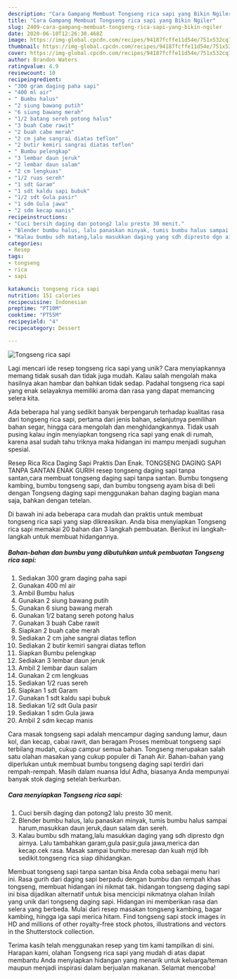 ```yaml
---
description: "Cara Gampang Membuat Tongseng rica sapi yang Bikin Ngiler"
title: "Cara Gampang Membuat Tongseng rica sapi yang Bikin Ngiler"
slug: 2409-cara-gampang-membuat-tongseng-rica-sapi-yang-bikin-ngiler
date: 2020-06-10T12:26:30.468Z
image: https://img-global.cpcdn.com/recipes/94187fcffe11d54e/751x532cq70/tongseng-rica-sapi-foto-resep-utama.jpg
thumbnail: https://img-global.cpcdn.com/recipes/94187fcffe11d54e/751x532cq70/tongseng-rica-sapi-foto-resep-utama.jpg
cover: https://img-global.cpcdn.com/recipes/94187fcffe11d54e/751x532cq70/tongseng-rica-sapi-foto-resep-utama.jpg
author: Brandon Waters
ratingvalue: 4.9
reviewcount: 10
recipeingredient:
- "300 gram daging paha sapi"
- "400 ml air"
- " Bumbu halus"
- "2 siung bawang putih"
- "6 siung bawang merah"
- "1/2 batang sereh potong halus"
- "3 buah Cabe rawit"
- "2 buah cabe merah"
- "2 cm jahe sangrai diatas teflon"
- "2 butir kemiri sangrai diatas teflon"
- " Bumbu pelengkap"
- "3 lembar daun jeruk"
- "2 lembar daun salam"
- "2 cm lengkuas"
- "1/2 ruas sereh"
- "1 sdt Garam"
- "1 sdt kaldu sapi bubuk"
- "1/2 sdt Gula pasir"
- "1 sdm Gula jawa"
- "2 sdm kecap manis"
recipeinstructions:
- "Cuci bersih daging dan potong2 lalu presto 30 menit."
- "Blender bumbu halus, lalu panaskan minyak, tumis bumbu halus sampai harum,masukkan daun jeruk,daun salam dan sereh."
- "Kalau bumbu sdh matang,lalu masukkan daging yang sdh dipresto dgn airnya. Lalu tambahkan garam,gula pasir,gula jawa,merica dan kecap.cek rasa. Masak sampai bumbu meresap dan kuah mjd lbh sedikit.tongseng rica siap dihidangkan."
categories:
- Resep
tags:
- tongseng
- rica
- sapi

katakunci: tongseng rica sapi 
nutrition: 151 calories
recipecuisine: Indonesian
preptime: "PT10M"
cooktime: "PT55M"
recipeyield: "4"
recipecategory: Dessert

---
```



![Tongseng rica sapi](https://img-global.cpcdn.com/recipes/94187fcffe11d54e/751x532cq70/tongseng-rica-sapi-foto-resep-utama.jpg)

Lagi mencari ide resep tongseng rica sapi yang unik? Cara menyiapkannya memang tidak susah dan tidak juga mudah. Kalau salah mengolah maka hasilnya akan hambar dan bahkan tidak sedap. Padahal tongseng rica sapi yang enak selayaknya memiliki aroma dan rasa yang dapat memancing selera kita.

Ada beberapa hal yang sedikit banyak berpengaruh terhadap kualitas rasa dari tongseng rica sapi, pertama dari jenis bahan, selanjutnya pemilihan bahan segar, hingga cara mengolah dan menghidangkannya. Tidak usah pusing kalau ingin menyiapkan tongseng rica sapi yang enak di rumah, karena asal sudah tahu triknya maka hidangan ini mampu menjadi suguhan spesial.

Resep Rica Rica Daging Sapi Praktis Dan Enak. TONGSENG DAGING SAPI TANPA SANTAN ENAK GURIH resep tongseng daging sapi tanpa santan,cara membuat tongseng daging sapi tanpa santan. Bumbu tongseng kambing, bumbu tongseng sapi, dan bumbu tongseng ayam bisa di beli dengan Tongseng daging sapi menggunakan bahan daging bagian mana saja, bahkan dengan tetelan.


Di bawah ini ada beberapa cara mudah dan praktis untuk membuat tongseng rica sapi yang siap dikreasikan. Anda bisa menyiapkan Tongseng rica sapi memakai 20 bahan dan 3 langkah pembuatan. Berikut ini langkah-langkah untuk membuat hidangannya.

<!--inarticleads1-->

##### Bahan-bahan dan bumbu yang dibutuhkan untuk pembuatan Tongseng rica sapi:

1. Sediakan 300 gram daging paha sapi
1. Gunakan 400 ml air
1. Ambil  Bumbu halus
1. Gunakan 2 siung bawang putih
1. Gunakan 6 siung bawang merah
1. Gunakan 1/2 batang sereh potong halus
1. Gunakan 3 buah Cabe rawit
1. Siapkan 2 buah cabe merah
1. Sediakan 2 cm jahe sangrai diatas teflon
1. Sediakan 2 butir kemiri sangrai diatas teflon
1. Siapkan  Bumbu pelengkap
1. Sediakan 3 lembar daun jeruk
1. Ambil 2 lembar daun salam
1. Gunakan 2 cm lengkuas
1. Sediakan 1/2 ruas sereh
1. Siapkan 1 sdt Garam
1. Gunakan 1 sdt kaldu sapi bubuk
1. Sediakan 1/2 sdt Gula pasir
1. Sediakan 1 sdm Gula jawa
1. Ambil 2 sdm kecap manis


Cara masak tongseng sapi adalah mencampur daging sandung lamur, daun kol, dan kecap, cabai rawit, dan beragam Proses membuat tongseng sapi terbilang mudah, cukup campur semua bahan. Tongseng merupakan salah satu olahan masakan yang cukup populer di Tanah Air. Bahan-bahan yang diperlukan untuk membuat bumbu tongseng daging sapi terdiri dari rempah-rempah. Masih dalam nuansa Idul Adha, biasanya Anda mempunyai banyak stok daging setelah berkurban. 

<!--inarticleads2-->

##### Cara menyiapkan Tongseng rica sapi:

1. Cuci bersih daging dan potong2 lalu presto 30 menit.
1. Blender bumbu halus, lalu panaskan minyak, tumis bumbu halus sampai harum,masukkan daun jeruk,daun salam dan sereh.
1. Kalau bumbu sdh matang,lalu masukkan daging yang sdh dipresto dgn airnya. Lalu tambahkan garam,gula pasir,gula jawa,merica dan kecap.cek rasa. Masak sampai bumbu meresap dan kuah mjd lbh sedikit.tongseng rica siap dihidangkan.


Membuat tongseng sapi tanpa santan bisa Anda coba sebagai menu hari ini. Rasa gurih dari daging sapi berpadu dengan bumbu dan rempah khas tongseng, membuat hidangan ini nikmat tak. hidangan tongseng daging sapi ini bisa dijadikan alternatif untuk bisa mencicipi nikmatnya olahan Inilah yang unik dari tongseng daging sapi. Hidangan ini memberikan rasa dan selera yang berbeda. Mulai dari resep masakan tongseng kambing, bagar kambing, hingga iga sapi merica hitam. Find tongseng sapi stock images in HD and millions of other royalty-free stock photos, illustrations and vectors in the Shutterstock collection. 

Terima kasih telah menggunakan resep yang tim kami tampilkan di sini. Harapan kami, olahan Tongseng rica sapi yang mudah di atas dapat membantu Anda menyiapkan hidangan yang menarik untuk keluarga/teman maupun menjadi inspirasi dalam berjualan makanan. Selamat mencoba!
